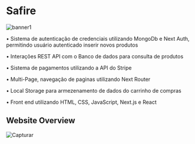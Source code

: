 # Safire


![banner1](https://user-images.githubusercontent.com/60366579/190824299-62343bd3-25e4-4523-b509-9f93a6be0da9.png)



•	Sistema de autenticação de credenciais utilizando MongoDb e Next Auth, permitindo usuário autenticado inserir novos produtos

•	Interações REST API com o Banco de dados para consulta de produtos

•	Sistema de pagamentos utilizando a API do Stripe

•	Multi-Page, navegação de paginas utilizando Next Router

•	Local Storage para armezenamento de dados do carrinho de compras

•	Front end utilizando HTML, CSS, JavaScript, Next.js e React

## Website Overview

![Capturar](https://user-images.githubusercontent.com/60366579/190825391-724dbd1c-1bd1-42ce-b891-a78836fbd7ef.PNG)


